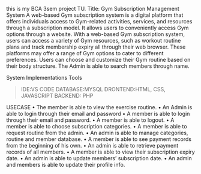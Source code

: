 this is my BCA 3sem project TU. 
Title: Gym Subscription Management System
A web-based Gym subscription system is a digital platform that offers individuals access
to Gym-related activities, services, and resources through a subscription model. It allows
users to conveniently access Gym options through a website.
With a web-based Gym subscription system, users can access a variety of Gym resources,
such as workout routine plans and track membership expiry all through their web browser.
These platforms may offer a range of Gym options to cater to different preferences. Users
can choose and customize their Gym routine based on their body structure.
The Admin is able to search members through name.

System Implementations Tools
>IDE:VS CODE
>DATABASE:MYSQL
>DRONTEND:HTML, CSS, JAVASCRIPT
>BACKEND: PHP

USECASE
• The member is able to view the exercise routine.
• An Admin is able to login through their email and password
• A member is able to login through their email and password.
• A member is able to logout.
• A member is able to choose subscription categories.
• A member is able to request routine from the admin.
• An admin is able to manage categories, routine and member database.
• A member is able to see payment records from the beginning of his own.
• An admin is able to retrieve payment records of all members.
• A member is able to view their subscription expiry date.
• An admin is able to update members’ subscription date.
• An admin and members is able to update their profile info.
